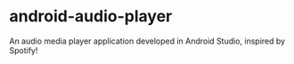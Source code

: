 # android-audio-player
An audio media player application developed in Android Studio, inspired by Spotify!
